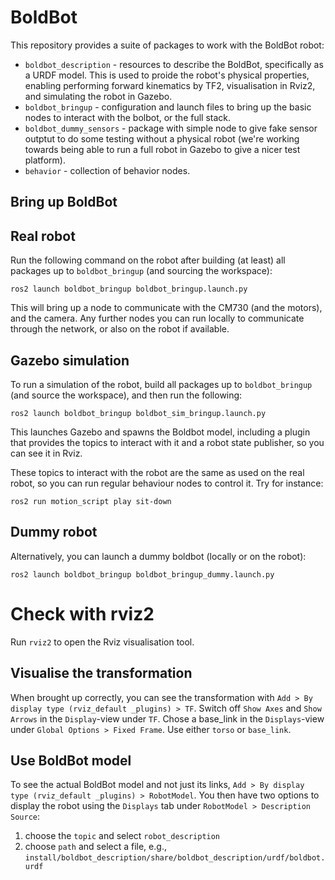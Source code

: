 # BoldBot

This repository provides a suite of packages to work with the BoldBot robot:

* `boldbot_description` - resources to describe the BoldBot,
  specifically as a URDF model. This is used to proide the robot's
  physical properties, enabling performing forward kinematics by TF2,
  visualisation in Rviz2, and simulating the robot in Gazebo.
* `boldbot_bringup` - configuration and launch files to bring up the
  basic nodes to interact with the bolbot, or the full stack.
* `boldbot_dummy_sensors` - package with simple node to give fake
  sensor outptut to do some testing without a physical robot (we're
  working towards being able to run a full robot in Gazebo to give a
  nicer test platform).
* `behavior` - collection of behavior nodes.

## Bring up BoldBot

## Real robot

Run the following command on the robot after building (at least) all
packages up to `boldbot_bringup` (and sourcing the workspace):

	ros2 launch boldbot_bringup boldbot_bringup.launch.py

This will bring up a node to communicate with the CM730 (and the
motors), and the camera. Any further nodes you can run locally to
communicate through the network, or also on the robot if available.

## Gazebo simulation

To run a simulation of the robot, build all packages up to
`boldbot_bringup` (and source the workspace), and then run the
following:

	ros2 launch boldbot_bringup boldbot_sim_bringup.launch.py

This launches Gazebo and spawns the Boldbot model, including a plugin
that provides the topics to interact with it and a robot state
publisher, so you can see it in Rviz.

These topics to interact with the robot are the same as used on the
real robot, so you can run regular behaviour nodes to control it. Try
for instance:

	ros2 run motion_script play sit-down

## Dummy robot

Alternatively, you can launch a dummy boldbot (locally or on the
robot):

	ros2 launch boldbot_bringup boldbot_bringup_dummy.launch.py

# Check with rviz2

Run `rviz2` to open the Rviz visualisation tool.

## Visualise the transformation

When brought up correctly, you can see the transformation with `Add >
By display type (rviz_default _plugins) > TF`. Switch off `Show Axes`
and `Show Arrows` in the `Display`-view under `TF`. Chose a base_link
in the `Displays`-view under `Global Options > Fixed Frame`. Use
either `torso` or `base_link`.

## Use BoldBot model

To see the actual BoldBot model and not just its links, `Add > By
display type (rviz_default _plugins) > RobotModel`. You then have two options 
to display the robot using the `Displays` tab
under `RobotModel > Description Source`:

  1. choose the `topic` and select `robot_description`
  2. choose `path` and select a file, e.g.,
     `install/boldbot_description/share/boldbot_description/urdf/boldbot.urdf`